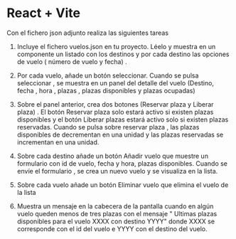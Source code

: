 # React + Vite

Con el fichero json adjunto realiza las siguientes tareas

   1) Incluye el fichero vuelos.json en tu proyecto. Léelo y muestra en un componente un listado con los destinos y por cada destino las opciones de vuelo ( número de vuelo y fecha) . 


   2) Por cada vuelo, añade un botón seleccionar. Cuando se pulsa seleccionar , se muestra en un panel del detalle del vuelo (Destino, fecha , hora , plazas , plazas disponibles y plazas ocupadas) 


   3) Sobre el panel anterior, crea dos botones (Reservar plaza y Liberar plaza) . El botón Reservar plaza solo estará activo si existen plazas disponibles y el botón Liberar plazas estará activo solo si existen plazas reservadas. Cuando se pulsa sobre reservar plaza , las plazas disponibles de decrementan en una unidad y las plazas reservadas se incrementan en una unidad. 


   4) Sobre cada destino añade un botón Añadir vuelo que muestre un formulario con id de vuelo, fecha y hora, plazas disponibles. Cuando se envíe el formulario , se crea un nuevo vuelo y se visualiza en la lista.


   5) Sobre cada vuelo añade un botón Eliminar vuelo que elimina el vuelo de la lista


  6) Muestra un mensaje en la cabecera de la pantalla cuando en algún vuelo queden menos de tres plazas con el mensaje " Ultimas plazas disponibles para el vuelo XXXX con destino YYYY" donde  XXXX se corresponde con el id del vuelo e YYYY con el destino del vuelo.